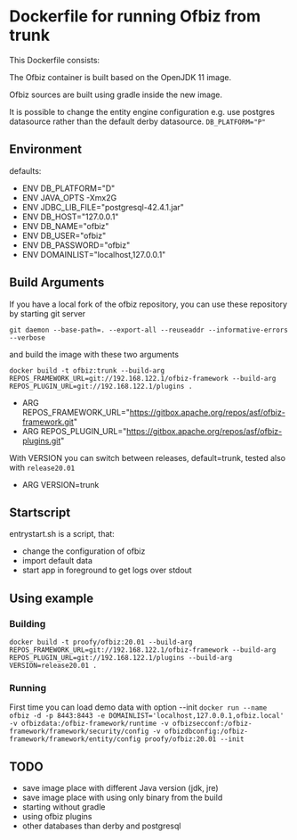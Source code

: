 # Dockerfile for running Ofbiz from trunk

This Dockerfile consists:

The Ofbiz container is built based on the OpenJDK 11 image.

Ofbiz sources are built using gradle inside the new image.

It is possible to change the  entity engine configuration e.g. use
postgres datasource rather than the default derby datasource.
 `DB_PLATFORM="P"`
## Environment
defaults:

* ENV DB_PLATFORM="D"
* ENV JAVA_OPTS -Xmx2G
* ENV JDBC_LIB_FILE="postgresql-42.4.1.jar" 
* ENV DB_HOST="127.0.0.1"
* ENV DB_NAME="ofbiz"
* ENV DB_USER="ofbiz"
* ENV DB_PASSWORD="ofbiz"
* ENV DOMAINLIST="localhost,127.0.0.1"

## Build Arguments
If you have a local fork of the ofbiz repository, you can use these repository by starting git server

`git daemon --base-path=. --export-all --reuseaddr --informative-errors --verbose` 

and build the image with these two arguments


`docker build -t ofbiz:trunk --build-arg REPOS_FRAMEWORK_URL=git://192.168.122.1/ofbiz-framework --build-arg REPOS_PLUGIN_URL=git://192.168.122.1/plugins .`

* ARG REPOS_FRAMEWORK_URL="https://gitbox.apache.org/repos/asf/ofbiz-framework.git"
* ARG REPOS_PLUGIN_URL="https://gitbox.apache.org/repos/asf/ofbiz-plugins.git"

With VERSION you can switch between releases, default=trunk, tested also with ``release20.01`` 
* ARG VERSION=trunk

## Startscript
entrystart.sh is a script, that:
* change the configuration of ofbiz
* import default data
* start app in foreground to get logs over stdout

## Using example
### Building
`docker build -t proofy/ofbiz:20.01 --build-arg REPOS_FRAMEWORK_URL=git://192.168.122.1/ofbiz-framework --build-arg REPOS_PLUGIN_URL=git://192.168.122.1/plugins --build-arg VERSION=release20.01 .`
### Running
First time you can load demo data with option --init
`docker run --name ofbiz -d -p 8443:8443 -e DOMAINLIST='localhost,127.0.0.1,ofbiz.local' -v ofbizdata:/ofbiz-framework/runtime -v ofbizsecconf:/ofbiz-framework/framework/security/config -v ofbizdbconfig:/ofbiz-framework/framework/entity/config proofy/ofbiz:20.01 --init`


## TODO
* save image place with different Java version (jdk, jre)
* save image place with using only binary from the build
* starting without gradle
* using ofbiz plugins
* other databases than derby and postgresql
